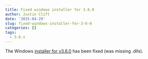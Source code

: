 ```yaml
---
title: Fixed windows installer for 3.6.0
author: Justin Clift
date: '2015-04-29'
slug: fixed-windows-installer-for-3-6-0
categories: []
tags:
  - 3.6.x
---
```

The Windows [installer for v3.6.0](https://github.com/sqlitebrowser/sqlitebrowser/releases/tag/v3.6.0) has been fixed (was missing .dlls).
